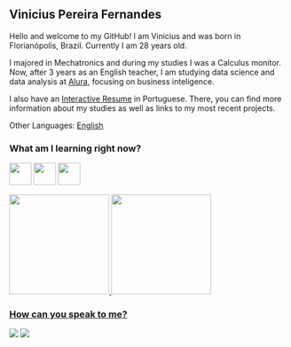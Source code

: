 ## Vinicius Pereira Fernandes

Hello and welcome to my GitHub! I am Vinicius and was born in Florianópolis, Brazil. Currently I am 28 years old.

I majored in Mechatronics and during my studies I was a Calculus monitor. Now, after 3 years as an English teacher, I am studying data science and data analysis at [Alura](https://www.alura.com.br), focusing on business inteligence.

I also have an [Interactive Resume](https://bit.ly/Vinicius_PF) in Portuguese. There, you can find more information about my studies as well as links to my most recent projects.

Other Languages: [English](https://github.com/vinicius-pf/vinicius-pf/blob/main/README_EN.md)

### What am I learning right now?
<img src="https://cdn.jsdelivr.net/gh/devicons/devicon/icons/microsoftsqlserver/microsoftsqlserver-plain-wordmark.svg" width="40" height="40" /> <img src="https://cdn.jsdelivr.net/gh/devicons/devicon/icons/pandas/pandas-original-wordmark.svg" width="40" height="40" /> <img src="https://cdn.jsdelivr.net/gh/devicons/devicon/icons/python/python-original.svg" width="40" height="40" />


<div>
<a href="https://github.com/vinicius-pf">
<img height="180em" src="https://github-readme-stats.vercel.app/api/top-langs/?username=vinicius-pf&layout=compact&langs_count=7&theme=dracula"/>
<img height="180em" src="https://github-readme-stats.vercel.app/api?username=vinicius-pf&show_icons=true&theme=dracula&include_all_commits=true&count_private=true"/>
</div>


### How can you speak to me?
<div>
<a href = "mailto:vinicius-pf@outlook.com"><img src="https://img.shields.io/badge/Outlook-blue?style=for-the-badge&logo=microsoftoutlook&logoColor=white" target="_blank"></a>
<a href="https://www.linkedin.com/in/viniciuspf/" target="_blank"><img src="https://img.shields.io/badge/-LinkedIn-%230077B5?style=for-the-badge&logo=linkedin&logoColor=white" target="_blank"></a>   
</div>
